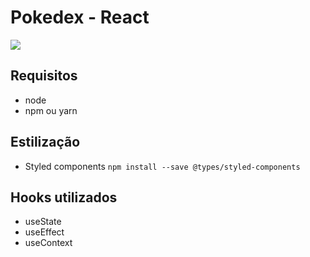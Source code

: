 # Pokedex - React

<img src="https://drive.google.com/uc?export=view&id=1TWxpIF8tj6SIgjes5bCytDm3AAApm07A">


## Requisitos
 - node
 - npm ou yarn

## Estilização
 - Styled components ``npm install --save @types/styled-components``
 
## Hooks utilizados
 - useState
 - useEffect
 - useContext
